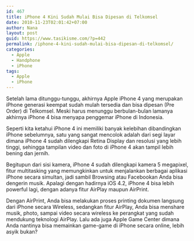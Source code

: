 ```yaml
---
id: 467
title: iPhone 4 Kini Sudah Mulai Bisa Dipesan di Telkomsel
date: 2010-11-23T02:01:42+07:00
author: Nana
layout: post
guid: https://www.tasikisme.com/?p=442
permalink: /iphone-4-kini-sudah-mulai-bisa-dipesan-di-telkomsel/
categories:
  - Apple
  - Handphone
  - iPhone
tags:
  - Apple
  - iPhone
---
```

Setelah lama ditunggu-tunggu, akhirnya Apple iPhone 4 yang merupakan iPhone generasi keempat sudah mulah tersedia dan bisa dipesan (Pre Order) di Telkomsel. Meski harus menunggu berbulan-bulan lamanya akhirnya iPhone 4 bisa menyapa penggemar iPhone di Indonesia.

Seperti kita ketahui iPhone 4 ini memiliki banyak kelebihan dibandingkan iPhone sebelumnya, satu yang sangat mencolok adalah dari segi layar dimana iPhone 4 sudah dilengkapi Retina Display dan resolusi yang lebih tinggi, sehingga tampilan video dan foto di iPhone 4 akan tampil lebih bening dan jernih.

Begitupun dari sisi kamera, iPhone 4 sudah dilengkapi kamera 5 megapixel, fitur multitasking yang memungkinkan untuk menjalankan berbagai aplikasi iPhone secara simultan, jadi sambil Browsing atau Facebookan Anda bisa dengerin musik. Apalagi dengan hadirnya iOS 4.2, iPhone 4 bisa lebih powerful lagi, dengan adanya fitur AirPlay maupun AirPrint.

Dengan AirPrint, Anda bisa melakukan proses printing dokumen langsung dari iPhone secara Wireless, sedangkan fitur AirPlay, Anda bisa menshare musik, photo, sampai video secara wireless ke perangkat yang sudah mendukung teknologi AirPlay. Lalu ada juga Apple Game Center dimana Anda nantinya bisa memainkan game-game di iPhone secara online, lebih asyik bukan?